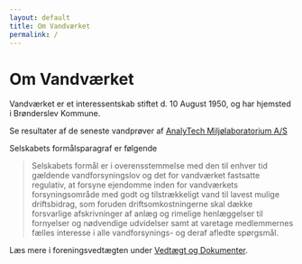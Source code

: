 ```yaml
---
layout: default
title: Om Vandværket
permalink: /
---
```


# Om Vandværket

Vandværket er et interessentskab stiftet d. 10 August 1950, og har hjemsted i Brønderslev Kommune.

Se resultater af de seneste vandprøver af [AnalyTech Miljølaboratorium A/S](http://www.analytech.dk/Link.aspx?CustomerID=8379)

Selskabets formålsparagraf er følgende

> Selskabets formål er i overensstemmelse med den til enhver tid gældende vandforsyningslov og det for vandværket fastsatte regulativ, at forsyne ejendomme inden for vandværkets forsyningsområde med godt og tilstrækkeligt vand til lavest mulige driftsbidrag, som foruden driftsomkostningerne skal dække forsvarlige afskrivninger af anlæg og rimelige henlæggelser til fornyelser og nødvendige udvidelser samt at varetage medlemmernes fælles interesse i alle vandforsynings- og deraf afledte spørgsmål.

Læs mere i foreningsvedtægten under [Vedtægt og Dokumenter](vedtaegt/).
